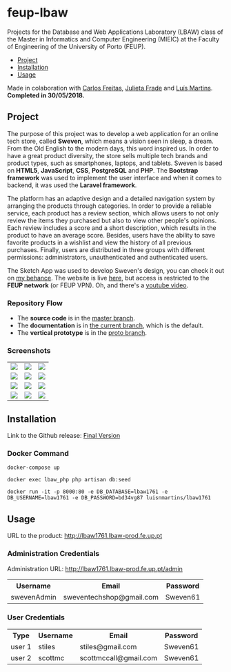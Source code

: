 # feup-lbaw

Projects for the Database and Web Applications Laboratory (LBAW) class of the Master in Informatics and Computer Engineering (MIEIC) at the Faculty of Engineering of the University of Porto (FEUP).

- [Project](#project)
- [Installation](#installation)
- [Usage](#usage)

Made in colaboration with [Carlos Freitas](https://github.com/CarlosFr97), [Julieta Frade](https://github.com/julietafrade97) and [Luís Martins](https://github.com/luisnmartins).<br>
**Completed in 30/05/2018.**

## Project
The purpose of this project was to develop a web application for an online tech store, called **Sweven**, which means a vision seen in sleep, a dream. From the Old English to the modern days, this word inspired us. In order to have a great product diversity, the store sells multiple tech brands and product types, such as smartphones, laptops, and tablets. Sweven is based on **HTML5**, **JavaScript**, **CSS**, **PostgreSQL** and **PHP**. The **Bootstrap framework** was used to implement the user interface and when it comes to backend, it was used the **Laravel framework**.

The platform has an adaptive design and a detailed navigation system by arranging the products through categories. In order to provide a reliable service, each product has a review section, which allows users to not only review the items they purchased but also to view other people's opinions. Each review includes a score and a short description, which results in the product to have an average score. Besides, users have the ability to save favorite products in a wishlist and view the history of all previous purchases. Finally, users are distributed in three groups with different permissions: administrators, unauthenticated and authenticated users.

The Sketch App was used to develop Sweven's design, you can check it out on [my behance](https://www.behance.net/gallery/71374245/Sweven-Website).
The website is live [here](http://lbaw1761.lbaw-prod.fe.up.pt), but access is restricted to the **FEUP network** (or FEUP VPN). Oh, and there's a [youtube video](https://youtu.be/la9v98MQ1qc).

### Repository Flow

 * The **source code** is in the [master branch](https://github.com/literallysofia/feup-lbaw/tree/master).
 * The **documentation** is in [the current branch](https://github.com/literallysofia/feup-lbaw/tree/documentation), which is the default.
 * The **vertical prototype** is in the [proto branch](https://github.com/literallysofia/feup-lbaw/tree/proto).

### Screenshots

<table>
  <tr>
    <td><img src="https://github.com/literallysofia/feup-lbaw/blob/documentation/design/screenshots/image1.jpg"></td>
    <td><img src="https://github.com/literallysofia/feup-lbaw/blob/documentation/design/screenshots/image2.jpg"></td>
    <td><img src="https://github.com/literallysofia/feup-lbaw/blob/documentation/design/screenshots/image3.jpg"></td>
  </tr>
  <tr>
    <td><img src="https://github.com/literallysofia/feup-lbaw/blob/documentation/design/screenshots/image4.jpg"></td>
    <td><img src="https://github.com/literallysofia/feup-lbaw/blob/documentation/design/screenshots/image5.jpg"></td>
    <td><img src="https://github.com/literallysofia/feup-lbaw/blob/documentation/design/screenshots/image6.jpg"></td>
  </tr>
  <tr>
    <td><img src="https://github.com/literallysofia/feup-lbaw/blob/documentation/design/screenshots/image10.jpg"></td>
    <td><img src="https://github.com/literallysofia/feup-lbaw/blob/documentation/design/screenshots/image8.jpg"></td>
    <td><img src="https://github.com/literallysofia/feup-lbaw/blob/documentation/design/screenshots/image9.jpg"></td>
  </tr>
  <tr>
    <td><img src="https://github.com/literallysofia/feup-lbaw/blob/documentation/design/screenshots/image7.jpg"></td>
    <td><img src="https://github.com/literallysofia/feup-lbaw/blob/documentation/design/screenshots/image11.jpg"></td>
    <td><img src="https://github.com/literallysofia/feup-lbaw/blob/documentation/design/screenshots/image12.jpg"></td>
  </tr>
</table>

## Installation

Link to the Github release: [Final Version](https://github.com/literallysofia/lbaw1761/releases/tag/A10)


### Docker Command
```
docker-compose up

docker exec lbaw_php php artisan db:seed 

docker run -it -p 8000:80 -e DB_DATABASE=lbaw1761 -e DB_USERNAME=lbaw1761 -e DB_PASSWORD=bd34vg87 luisnmartins/lbaw1761
```

## Usage
 
URL to the product: http://lbaw1761.lbaw-prod.fe.up.pt
 
### Administration Credentials
 
Administration URL: http://lbaw1761.lbaw-prod.fe.up.pt/admin

<table>
 <tr>
  <th>Username</th>
  <th>Email</th>
  <th>Password</th>
 </tr>
 <tr>
  <td>swevenAdmin</td>
  <td>sweventechshop@gmail.com</td>
  <td>Sweven61</td>
 </tr>
</table>
 
### User Credentials

<table>
 <tr>
  <th>Type</th>
  <th>Username</th>
  <th>Email</th>
  <th>Password</th>
 </tr>
 <tr>
  <td>user 1</td>
  <td>stiles</td>
  <td>stiles@gmail.com</td>
  <td>Sweven61</td>
 </tr>
 <tr>
  <td>user 2</td>
  <td>scottmc</td>
  <td>scottmccall@gmail.com</td>
  <td>Sweven61</td>
 </tr>
</table>

